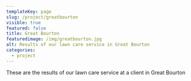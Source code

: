 ```yaml
---
templateKey: page
slug: /project/greatbourton
visible: true
featured: false
title: Great Bourton
featuredimage: /img/greatbourton.jpg
alt: Results of our lawn care service in Great Bourton
categories:
  - project
---
```


These are the results of our lawn care service at a client in Great Bourton
